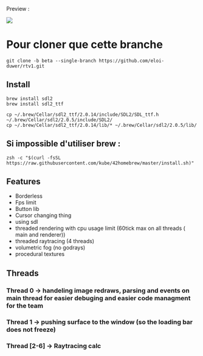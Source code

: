 Preview :


![](https://puu.sh/u78ji/7d009c8f25.png)


# Pour cloner que cette branche

```Shell
git clone -b beta --single-branch https://github.com/eloi-duwer/rtv1.git
```



## Install
```Shell
brew install sdl2
brew install sdl2_ttf

cp ~/.brew/Cellar/sdl2_ttf/2.0.14/include/SDL2/SDL_ttf.h ~/.brew/Cellar/sdl2/2.0.5/include/SDL2/
cp ~/.brew/Cellar/sdl2_ttf/2.0.14/lib/* ~/.brew/Cellar/sdl2/2.0.5/lib/

```

## Si impossible d'utiliser brew :

```Shell
zsh -c "$(curl -fsSL https://raw.githubusercontent.com/kube/42homebrew/master/install.sh)"
```



## Features

* Borderless
* Fps limit
* Button lib
* Cursor changing thing
* using sdl
* threaded rendering with cpu usage limit (60tick max on all threads ( main and renderer))
* threaded raytracing (4 threads)
* volumetric fog (no godrays)
* procedural textures

## Threads

### Thread 0 -> handeling image redraws, parsing and events on main thread for easier debuging and easier code managment for the team


### Thread 1 -> pushing surface to the window (so the loading bar does not freeze)


### Thread [2-6] -> Raytracing calc
